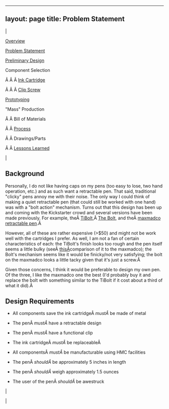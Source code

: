 

---
layout: page
title: Problem Statement
---

  

| 
  

[Overview](https://sites.google.com/site/tayloredwardpeterson/projects/abetterpen)

  

[Problem Statement](https://sites.google.com/site/tayloredwardpeterson/projects/abetterpen/problemstatement)

  

[Preliminary Design](https://sites.google.com/site/tayloredwardpeterson/projects/abetterpen/preliminarydesign)

  

 Component Selection 

 Â Â Â [Ink Cartridge](https://sites.google.com/site/tayloredwardpeterson/projects/abetterpen/cartridgeselection)

 Â Â Â [Clip Screw](https://sites.google.com/site/tayloredwardpeterson/projects/abetterpen/clipscrewselection)

  

[Prototyping](https://sites.google.com/site/tayloredwardpeterson/projects/abetterpen/alphaprototype)

  

 "Mass" Production 

 Â Â Bill of Materials 

 Â Â [Process](https://sites.google.com/site/tayloredwardpeterson/projects/abetterpen/process)

 Â Â Drawings/Parts 

 Â Â [Lessons Learned](https://sites.google.com/site/tayloredwardpeterson/projects/abetterpen/lessonslearned)

 | 

## Background

Personally, I do not like having caps on my pens (too easy to lose, two hand operation, etc.) and as such want a retractable pen. That said, traditional "clicky" pens annoy me with their noise. The only way I could think of making a quiet retractable pen (that could still be worked with one hand) was with a "bolt action" mechanism. Turns out that this design has been up and coming with the Kickstarter crowd and several versions have been made previously. For example, theÂ [TiBolt](http://jumpstartcity.com/events/tibolt-the-american-made-titanium-bolt-action-pen/c),Â [The Bolt](http://fromthepencup.wordpress.com/2013/03/19/the-bolt-a-machined-bolt-action-pen/), and theÂ [maxmadco retractable pen](http://maxmadco.com/products/retractable-pen/).Â 

  

However, all of these are rather expensive (\>$50) and might not be work well with the cartridges I prefer. As well, I am not a fan of certain characteristics of each: the TiBolt's finish looks too rough and the pen itself seems a little bulky (seeÂ [thisÂ](http://edcforums.com/threads/the-tibolt-compared-to-the-embassy-pen-and-now-the-madmaxco.105871/)comparison of it to the maxmadco); the Bolt's mechanism seems like it would be finicky/not very satisfying; the bolt on the maxmadco looks a little tacky given that it's just a screw.Â 

  

Given those concerns, I think it would be preferable to design my own pen. Of the three, I like the maxmadco one the best (I'd probably buy it and replace the bolt with something similar to the TiBolt if it cost about a third of what it did).Â 

## Design Requirements

- All components save the ink cartridgeÂ _mustÂ_ be made of metal
- The penÂ _mustÂ_ have a retractable design 
- The penÂ _mustÂ_ have a functional clip 
- The ink cartridgeÂ _mustÂ_ be replaceableÂ 
- All componentsÂ _mustÂ_ be manufacturable using HMC facilities 

- The penÂ _shouldÂ_ be approximately 5 inches in length 
- The penÂ _shouldÂ_ weigh approximately 1.5 ounces 
- The user of the penÂ _shouldÂ_ be awestruck 

 | 
  

 |

  


